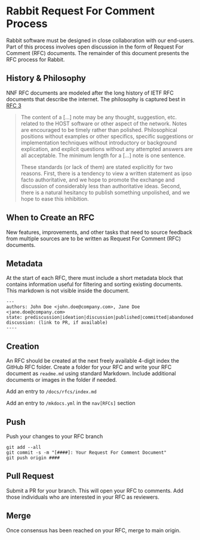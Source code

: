 Rabbit Request For Comment Process
==================================

Rabbit software must be designed in close collaboration with our end-users. Part of this process involves open discussion in the form of Request For Comment (RFC) documents. The remainder of this document presents the RFC process for Rabbit.

History & Philosophy
-------------------

NNF RFC documents are modeled after the long history of IETF RFC documents that describe the internet. The philosophy is captured best in [RFC 3](https://www.rfc-editor.org/rfc/rfc3)

> The content of a [...] note may be any thought, suggestion, etc. related to
the HOST software or other aspect of the network.  Notes are encouraged to
be timely rather than polished.  Philosophical positions without examples
or other specifics, specific suggestions or implementation techniques
without introductory or background explication, and explicit questions
without any attempted answers are all acceptable.  The minimum length for
a [...] note is one sentence.
>
> These standards (or lack of them) are stated explicitly for two reasons.
First, there is a tendency to view a written statement as ipso facto
authoritative, and we hope to promote the exchange and discussion of
considerably less than authoritative ideas.  Second, there is a natural
hesitancy to publish something unpolished, and we hope to ease this
inhibition.


When to Create an RFC
---------------------
New features, improvements, and other tasks that need to source feedback from multiple sources are to be written as Request For Comment (RFC) documents.

Metadata
--------
At the start of each RFC, there must include a short metadata block that contains information useful for filtering and sorting existing documents. This markdown is not visible inside the document.

```
---
authors: John Doe <john.doe@company.com>, Jane Doe <jane.doe@company.com>
state: prediscussion|ideation|discussion|published|committed|abandoned
discussion: (link to PR, if available)
----
```

Creation
---------

An RFC should be created at the next freely available 4-digit index the GitHub RFC folder. Create a folder for your RFC and write your RFC document as `readme.md` using standard Markdown. Include additional documents or images in the folder if needed.

Add an entry to `/docs/rfcs/index.md`

Add an entry to `/mkdocs.yml` in the `nav[RFCs]` section

Push
----
Push your changes to your RFC branch

```
git add --all
git commit -s -m "[####]: Your Request For Comment Document"
git push origin ####
```

Pull Request
------------
Submit a PR for your branch. This will open your RFC to comments. Add those individuals who are interested in your RFC as reviewers.

Merge
-----
Once consensus has been reached on your RFC, merge to main origin. 

